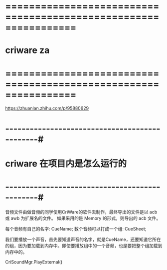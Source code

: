 # ================================================================ #
#                criware  za
# ================================================================ #

https://zhuanlan.zhihu.com/p/95880629


# ----------------------------------------------#
#         criware 在项目内是怎么运行的
# ----------------------------------------------#

音频文件由做音频的同学使用CriWare的软件去制作，最终导出的文件是以 acb 或 awb 为扩展名的文件。
如果采用的是 Memory 的形式，则导出的 acb 文件。

每个音频有自己的名字: CueName;
数个音频可以打成一个组: CueSheet;

我们要播放一个声音，首先要知道声音的名字，就是CueName，还要知道它所在的组，因为要加载到内存中。即使要播放组中的一个音频，也是要把整个组加载到内存中的。


CriSoundMgr.PlayExternal()






